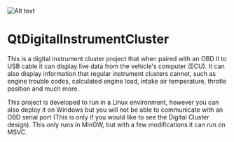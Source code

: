 ![Alt text](//cjtejada/QtDigitalInstrumentCluster/blob/master/gauges/cluster.PNG?raw=true "Cluster")
# QtDigitalInstrumentCluster
This is a digital instrument cluster project that when paired with an OBD II to USB cable it can display live data from the vehicle's computer (ECU). It can also display information that regular instrument clusters cannot, such as engine trouble codes, calculated engine load, intake air temperature, throtle position and much more.

This project is developed to run in a Linux environment, however you can also deploy it on Windows but you will not be able to communicate with an OBD serial port (This is only if you would like to see the Digital Cluster design). This only runs in MinGW, but with a few modifications it can run on MSVC.
